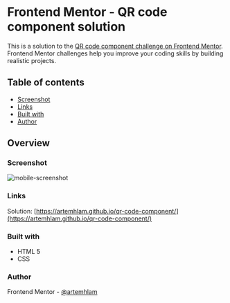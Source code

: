 # Frontend Mentor - QR code component solution

This is a solution to the [QR code component challenge on Frontend Mentor](https://www.frontendmentor.io/challenges/qr-code-component-iux_sIO_H). Frontend Mentor challenges help you improve your coding skills by building realistic projects. 

## Table of contents

- [Screenshot](#screenshot)
- [Links](#links)
- [Built with](#built-with)
- [Author](#author)

## Overview

### Screenshot
![mobile-screenshot](https://user-images.githubusercontent.com/132589158/236274357-7692a2c4-ed0e-47d9-92c6-2e06ecddbac8.jpg) 

### Links
Solution: [https://artemhlam.github.io/qr-code-component/](https://artemhlam.github.io/qr-code-component/)

### Built with

- HTML 5
- CSS

### Author
Frontend Mentor - [@artemhlam](https://www.frontendmentor.io/profile/artemhlam)
